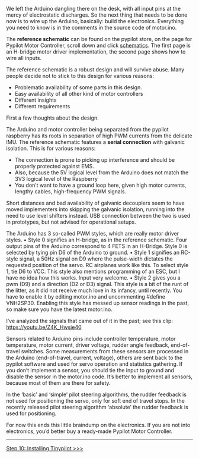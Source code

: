 We left the Arduino dangling there on the desk, with all input pins at the mercy of electrostatic discharges. So the next thing that needs to be done now is to wire up the Arduino, basically: build the electronics. Everything you need to know is in the comments in the source code of motor.ino. 

The **reference schematic** can be found on the pypilot store, on the page for Pypilot Motor Controller, scroll down and click [schematics](https://pypilot.org/schematics/hbridge_controller.pdf). The first page is an H-bridge motor driver implementation, the second page shows how to wire all inputs. 

The reference schematic is a robust design and will survive abuse. Many people decide not to stick to this design for various reasons:
* Problematic availability of some parts in this design. 
* Easy availability of all other kind of motor controllers
* Different insights
* Different requirements

First a few thoughts about the design.

The Arduino and motor controller being separated from the pypilot raspberry has its roots in separation of high PWM currents from the delicate IMU. The reference schematic features a **serial connection** with galvanic isolation. This is for various reasons:
* The connection is prone to picking up interference and should be properly protected against EMS.
* Also, because the 5V logical level from the Arduino does not match the 3V3 logical level of the Raspberry
* You don’t want to have a ground loop here, given high motor currents, lengthy cables, high-frequency PWM signals.

Short distances and bad availability of galvanic decouplers seem to have moved implementers into skipping the galvanic isolation, running into the need to use level shifters instead. USB connection between the two is used in prototypes, but not advised for operational setups.

The Arduino has 3 so-called PWM styles, which are really motor driver styles.
•	Style 0 signifies an H-bridge, as in the reference schematic. Four output pins of the Arduino correspond to 4 FETS in an H-Bridge. Style 0 is selected by tying pin D6 of the Arduino to ground.
•	Style 1 signifies an RC-style signal, a 50Hz signal on D9 where the pulse-width dictates the requested position of the servo. RC airplanes work like this. To select style 1, tie D6 to VCC. This style also mentions programming of an ESC, but I have no idea how this works. Input very welcome. 
•	Style 2 gives you a pwm (D9) and a direction (D2 or D3) signal. This style is a bit of the runt of the litter, as it did not receive much love in its infancy, until recently. You have to enable it by editing motor.ino and uncommenting #define VNH2SP30. Enabling this style has messed up sensor readings in the past, so make sure you have the latest motor.ino. 

I’ve analyzed the signals that came out of it in the past; see this clip: https://youtu.be/Z4K_Hwsje40

Sensors related to Arduino pins include controller temperature, motor temperature, motor current, driver voltage, rudder angle feedback, end-of-travel switches. Some measurements from these sensors are processed in the Arduino (end-of-travel, current, voltage), others are sent back to the pypilot software and used for servo operation and statistics gathering. If you don’t implement a sensor, you should tie the input to ground and disable the sensor in the motor.ino code. It’s better to implement all sensors, because most of them are there for safety.

In the ‘basic’ and ‘simple’ pilot steering algorithms, the rudder feedback is not used for positioning the servo, only for soft end of travel stops. In the recently released pilot steering algorithm ‘absolute’ the rudder feedback is used for positioning.

For now this ends this little braindump on the electronics. If you are not into electronics, you’d better buy a ready-made Pypilot Motor Controller. 

***
[Step 10: Installing Tinypilot >>>](Step-10-Installing-Tinypilot.md)
